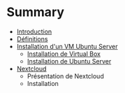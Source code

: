 # Summary

* [Introduction](README.md)
* [Définitions](pages/definitions/definitions.md)
* [Installation d'un VM Ubuntu Server](pages/ubuntu/installation.md)
   * [Installation de Virtual Box](pages/ubuntu/installation_de_virtual_box.md)
   * [Installation de Ubuntu Server](pages/ubuntu/installation_de_ubuntu_server.md)
* [Nextcloud](pages/nextcloud/installation.md)
   * Présentation de Nextcloud
   * Installation

